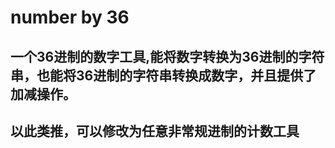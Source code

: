 # number by 36

## 一个36进制的数字工具,能将数字转换为36进制的字符串，也能将36进制的字符串转换成数字，并且提供了加减操作。

## 以此类推，可以修改为任意非常规进制的计数工具
